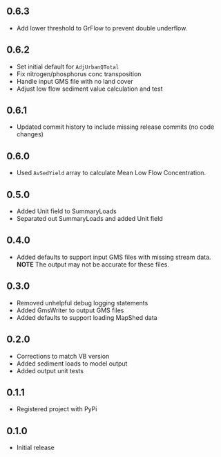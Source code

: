 ## 0.6.3

- Add lower threshold to GrFlow to prevent double underflow.

## 0.6.2

- Set initial default for `AdjUrbanQTotal`
- Fix nitrogen/phosphorus conc transposition
- Handle input GMS file with no land cover
- Adjust low flow sediment value calculation and test

## 0.6.1

 - Updated commit history to include missing release commits (no code changes)

## 0.6.0

 - Used `AvSedYield` array to calculate Mean Low Flow Concentration.

## 0.5.0

- Added Unit field to SummaryLoads
- Separated out SummaryLoads and added Unit field

## 0.4.0

 - Added defaults to support input GMS files with missing stream data.
   **NOTE** The output may not be accurate for these files.

## 0.3.0

 - Removed unhelpful debug logging statements
 - Added GmsWriter to output GMS files
 - Added defaults to support loading MapShed data

## 0.2.0

 - Corrections to match VB version
 - Added sediment loads to model output
 - Added output unit tests

## 0.1.1

 - Registered project with PyPi

## 0.1.0

- Initial release
